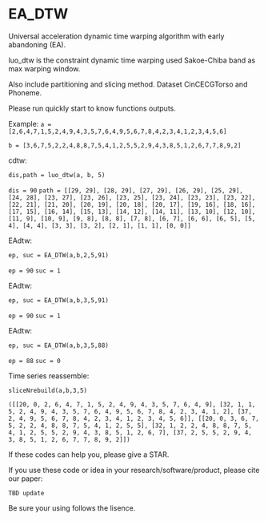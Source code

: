 # EA_DTW
Universal acceleration dynamic time warping algorithm with early abandoning (EA).

luo_dtw is the constraint dynamic time warping used Sakoe-Chiba band as max warping window.

Also include partitioning and slicing method. Dataset CinCECGTorso and Phoneme.

Please run quickly start to know functions outputs.

Example:
`a = [2,6,4,7,1,5,2,4,9,4,3,5,7,6,4,9,5,6,7,8,4,2,3,4,1,2,3,4,5,6]`

`b = [3,6,7,5,2,2,4,8,8,7,5,4,1,2,5,5,2,9,4,3,8,5,1,2,6,7,7,8,9,2]`

cdtw:

`dis,path = luo_dtw(a, b, 5)`

`dis = 90`
`path = [[29, 29], [28, 29], [27, 29], [26, 29], [25, 29], [24, 28], [23, 27], [23, 26], [23, 25], [23, 24], [23, 23], [23, 22], [22, 21], [21, 20], [20, 19], [20, 18], [20, 17], [19, 16], [18, 16], [17, 15], [16, 14], [15, 13], [14, 12], [14, 11], [13, 10], [12, 10], [11, 9], [10, 9], [9, 8], [8, 8], [7, 8], [6, 7], [6, 6], [6, 5], [5, 4], [4, 4], [3, 3], [3, 2], [2, 1], [1, 1], [0, 0]]`


EAdtw:

`ep, suc = EA_DTW(a,b,2,5,91)`

`ep = 90`
`suc = 1` 


EAdtw:

`ep, suc = EA_DTW(a,b,3,5,91)`

`ep = 90`
`suc = 1 `

EAdtw:

`ep, suc = EA_DTW(a,b,3,5,88)`

`ep = 88`
`suc = 0`

Time series reassemble:

`sliceNrebuild(a,b,3,5)`

`([[20, 0, 2, 6, 4, 7, 1, 5, 2, 4, 9, 4, 3, 5, 7, 6, 4, 9], [32, 1, 1, 5, 2, 4, 9, 4, 3, 5, 7, 6, 4, 9, 5, 6, 7, 8, 4, 2, 3, 4, 1, 2], [37, 2, 4, 9, 5, 6, 7, 8, 4, 2, 3, 4, 1, 2, 3, 4, 5, 6]], [[20, 0, 3, 6, 7, 5, 2, 2, 4, 8, 8, 7, 5, 4, 1, 2, 5, 5], [32, 1, 2, 2, 4, 8, 8, 7, 5, 4, 1, 2, 5, 5, 2, 9, 4, 3, 8, 5, 1, 2, 6, 7], [37, 2, 5, 5, 2, 9, 4, 3, 8, 5, 1, 2, 6, 7, 7, 8, 9, 2]])`



If these codes can help you, please give a STAR.

If you use these code or idea in your research/software/product, please cite our paper:

`TBD update`


Be sure your using follows the lisence.